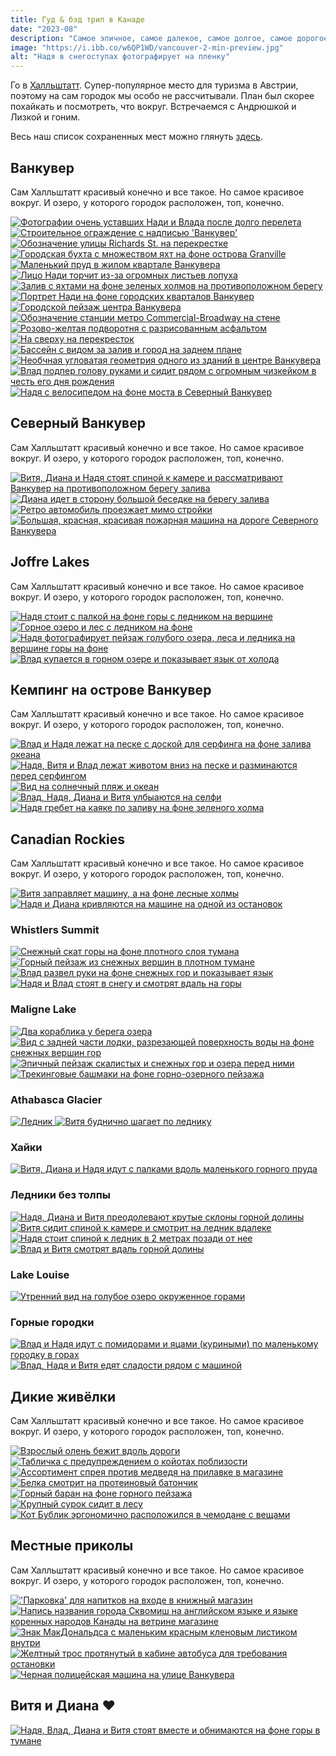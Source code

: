 ```yaml
---
title: Гуд & бэд трип в Канаде
date: "2023-08"
description: "Самое эпичное, самое далекое, самое долгое, самое дорогое, самое афигенное путешествие в жизни."
image: "https://i.ibb.co/w6QP1WD/vancouver-2-min-preview.jpg"
alt: "Надя в снегоступах фотографирует на пленку"
---
```


Го в <a href="https://goo.gl/maps/6o7e5VhEGZjTj43HA" target="_blank" rel="norferrer">Халльштатт</a>. Супер-популярное место для туризма в Австрии, поэтому на сам городок мы особо не рассчитывали. План был скорее похайкать и посмотреть, что вокруг. Встречаемся с Андрюшкой и Лизкой и гоним.

Весь наш список сохраненных мест можно глянуть <a href="https://maps.app.goo.gl/xTwncWMWKr4z3RML9" target="_blank" rel="norferrer">здесь</a>.

## Ванкувер

Сам Халльштатт красивый конечно и все такое. Но самое красивое вокруг. И озеро, у которого городок расположен, топ, конечно.

<a href="https://i.ibb.co/jGgvmZD/vancouver-1-min.png" target="_blank" rel="norferrer">
    <img src="https://i.ibb.co/CzJYmwN/vancouver-1-min-preview.jpg" alt="Фотографии очень уставших Нади и Влада после долго перелета" title="Фотографии очень уставших Нади и Влада после долго перелета"/>
</a>

<a href="https://i.ibb.co/X5jbJp6/vancouver-2-min.jpg" target="_blank" rel="norferrer">
    <img src="https://i.ibb.co/w6QP1WD/vancouver-2-min-preview.jpg" alt="Строительное ограждение с надписью 'Ванкувер'" title="Строительное ограждение с надписью 'Ванкувер'"/>
</a>

<a href="https://i.ibb.co/fqr5yMQ/vancouver-3-min.jpg" target="_blank" rel="norferrer">
    <img src="https://i.ibb.co/3hKRN5H/vancouver-3-min-preview.jpg" alt="Обозначение улицы Richards St. на перекрестке" title="Обозначение улицы Richards St. на перекрестке"/>
</a>

<a href="https://i.ibb.co/XLTDhVF/vancouver-4-min.jpg" target="_blank" rel="norferrer">
    <img src="https://i.ibb.co/yk4nRsR/vancouver-4-min-preview.jpg" alt="Городская бухта с множеством яхт на фоне острова Granville" title="Городская бухта с множеством яхт на фоне острова Granville"/>
</a>

<a href="https://i.ibb.co/ZG3Q4LQ/vancouver-6-min.jpg" target="_blank" rel="norferrer">
    <img src="https://i.ibb.co/mGkrfQn/vancouver-6-min-preview.jpg" alt="Маленький пруд в жилом квартале Ванкувера" title="Маленький пруд в жилом квартале Ванкувера"/>
</a>

<a href="https://i.ibb.co/ByLb24S/vancouver-7-min.jpg" target="_blank" rel="norferrer">
    <img src="https://i.ibb.co/Yk1F26q/vancouver-7-min-preview.jpg" alt="Лицо Нади торчит из-за огромных листьев лопуха" title="Лицо Нади торчит из-за огромных листьев лопуха"/>
</a>

<a href="https://i.ibb.co/FmqQPSL/vancouver-8-min.jpg" target="_blank" rel="norferrer">
    <img src="https://i.ibb.co/bQQc1xy/vancouver-8-min-preview.jpg" alt="Залив с яхтами на фоне зеленых холмов на противоположном берегу" title="Залив с яхтами на фоне зеленых холмов на противоположном берегу"/>
</a>

<a href="https://i.ibb.co/zXmpMpT/vancouver-9-min.jpg" target="_blank" rel="norferrer">
    <img src="https://i.ibb.co/vhwrwL4/vancouver-9-min-preview.jpg" alt="Портрет Нади на фоне городских кварталов Ванкувер" title="Портрет Нади на фоне городских кварталов Ванкувер"/>
</a>

<a href="https://i.ibb.co/6Hz1FNR/vancouver-10-min.png" target="_blank" rel="norferrer">
    <img src="https://i.ibb.co/KbhJH8g/vancouver-10-min-preview.jpg" alt="Городской пейзаж центра Ванкувера" title="Городской пейзаж центра Ванкувера"/>
</a>

<a href="https://i.ibb.co/Jnjhw0v/vancouver-11-min.png" target="_blank" rel="norferrer">
    <img src="https://i.ibb.co/nRbjm73/vancouver-11-min-preview.jpg" alt="Обозначение станции метро Commercial-Broadway на стене" title="Обозначение станции метро Commercial-Broadway на стене"/>
</a>

<a href="https://i.ibb.co/bFB6Wx0/vancouver-12-min.png" target="_blank" rel="norferrer">
    <img src="https://i.ibb.co/1Z0PsNq/vancouver-12-min-preview.jpg" alt="Розово-желтая подворотня с разрисованным асфальтом" title="Розово-желтая подворотня с разрисованным асфальтом"/>
</a>

<a href="https://i.ibb.co/LRkSnWX/vancouver-13-min.jpg" target="_blank" rel="norferrer">
    <img src="https://i.ibb.co/WvPWq6V/vancouver-13-min-preview.jpg" alt="На сверху на перекресток" title="На сверху на перекресток"/>
</a>

<a href="https://i.ibb.co/K7L6Qn2/vancouver-14-min.png" target="_blank" rel="norferrer">
    <img src="https://i.ibb.co/fxdbMLV/vancouver-14-min-preview.jpg" alt="Бассейн с видом за залив и город на заднем плане" title="Бассейн с видом за залив и город на заднем плане"/>
</a>

<a href="https://i.ibb.co/G3bz8rK/vancouver-15-min.png" target="_blank" rel="norferrer">
    <img src="https://i.ibb.co/HrpGGcd/vancouver-15-min-preview.jpg" alt="Необчная угловатая геометрия одного из зданий в центре Ванкувера" title="Необчная угловатая геометрия одного из зданий в центре Ванкувера"/>
</a>

<a href="https://i.ibb.co/ZhsZ7dj/birthday-min.png" target="_blank" rel="norferrer">
    <img src="https://i.ibb.co/FXPZ45R/birthday-min-preview.jpg" alt="Влад подпер голову руками и сидит рядом с огромным чизкейком в честь его дня рождения" title="Влад подпер голову руками и сидит рядом с огромным чизкейком в честь его дня рождения"/>
</a>

<a href="https://i.ibb.co/R03tFNB/vancouver-5-min.jpg" target="_blank" rel="norferrer">
    <img src="https://i.ibb.co/qjJ0sp7/vancouver-5-min-preview.jpg" alt="Надя с велосипедом на фоне моста в Северный Ванкувер" title="Надя с велосипедом на фоне моста в Северный Ванкувер"/>
</a>

## Северный Ванкувер

Сам Халльштатт красивый конечно и все такое. Но самое красивое вокруг. И озеро, у которого городок расположен, топ, конечно.

<a href="https://i.ibb.co/mt0mgh0/north-vancouver-1-min.jpg" target="_blank" rel="norferrer">
    <img src="https://i.ibb.co/4fPXtpN/north-vancouver-1-min-preview.jpg" alt="Витя, Диана и Надя стоят спиной к камере и рассматривают Ванкувер на противоположном берегу залива" title="Витя, Диана и Надя стоят спиной к камере и рассматривают Ванкувер на противоположном берегу залива"/>
</a>

<a href="https://i.ibb.co/y0CJgsB/north-vancouver-2-min.jpg" target="_blank" rel="norferrer">
    <img src="https://i.ibb.co/hDrX9Fm/north-vancouver-2-min-preview.jpg" alt="Диана идет в сторону большой беседке на берегу залива" title="Диана идет в сторону большой беседке на берегу залива"/>
</a>

<a href="https://i.ibb.co/whwT5kD/north-vancouver-3-min.jpg" target="_blank" rel="norferrer">
    <img src="https://i.ibb.co/3cVB8jB/north-vancouver-3-min-preview.jpg" alt="Ретро автомобиль проезжает мимо стройки" title="Ретро автомобиль проезжает мимо стройки"/>
</a>

<a href="https://i.ibb.co/VmMbHBP/north-vancouver-4-min.jpg" target="_blank" rel="norferrer">
    <img src="https://i.ibb.co/T4N9GD1/north-vancouver-4-min-preview.jpg" alt="Большая, красная, красивая пожарная машина на дороге Северного Ванкувера" title="Большая, красная, красивая пожарная машина на дороге Северного Ванкувера"/>
</a>

## Joffre Lakes

Сам Халльштатт красивый конечно и все такое. Но самое красивое вокруг. И озеро, у которого городок расположен, топ, конечно.

<a href="https://i.ibb.co/RgCZW3b/jofree-lakes-1-min.jpg" target="_blank" rel="norferrer">
    <img src="https://i.ibb.co/jV5ZVKk/jofree-lakes-1-min-preview.jpg" alt="Надя стоит с палкой на фоне горы с ледником на вершине" title="Надя стоит с палкой на фоне горы с ледником на вершине"/>
</a>

<a href="https://i.ibb.co/gWQ5h6T/jofree-lakes-2-min.jpg" target="_blank" rel="norferrer">
    <img src="https://i.ibb.co/0YZ8r3q/jofree-lakes-2-min-preview.jpg" alt="Горное озеро и лес с ледником на фоне" title="Горное озеро и лес с ледником на фоне"/>
</a>

<a href="https://i.ibb.co/dJWwJc4/jofree-lakes-3-min.png" target="_blank" rel="norferrer">
    <img src="https://i.ibb.co/FJmyXds/jofree-lakes-3-min-preview.jpg" alt="Надя фотографирует пейзаж голубого озера, леса и ледника на вершине горы на фоне" title="Надя фотографирует пейзаж голубого озера, леса и ледника на вершине горы на фоне"/>
</a>

<a href="https://i.ibb.co/sqDS4hC/jofree-lakes-4-min.jpg" target="_blank" rel="norferrer">
    <img src="https://i.ibb.co/RDMNBz7/jofree-lakes-4-min-preview.jpg" alt="Влад купается в горном озере и показывает язык от холода" title="Влад купается в горном озере и показывает язык от холода"/>
</a>

## Кемпинг на острове Ванкувер

Сам Халльштатт красивый конечно и все такое. Но самое красивое вокруг. И озеро, у которого городок расположен, топ, конечно.

<a href="https://i.ibb.co/5hnxc98/camping-1-min.jpg" target="_blank" rel="norferrer">
    <img src="https://i.ibb.co/hBhVNBH/camping-1-min-preview.jpg" alt="Влад и Надя лежат на песке с доской для серфинга на фоне залива океана" title="Влад и Надя лежат на песке с доской для серфинга на фоне залива океана"/>
</a>

<a href="https://i.ibb.co/LhLGN86/camping-2-min.jpg" target="_blank" rel="norferrer">
    <img src="https://i.ibb.co/Hg1Bm8R/camping-2-min-preview.jpg" alt="Надя, Витя и Влад лежат животом вниз на песке и разминаются перед серфингом" title="Надя, Витя и Влад лежат животом вниз на песке и разминаются перед серфингом"/>
</a>

<a href="https://i.ibb.co/YdGZFvf/camping-3-min.jpg" target="_blank" rel="norferrer">
    <img src="https://i.ibb.co/zxk2QfR/camping-3-min-preview.jpg" alt="Вид на солнечный пляж и океан" title="Вид на солнечный пляж и океан"/>
</a>

<a href="https://i.ibb.co/MPJJ010/camping-4-min.jpg" target="_blank" rel="norferrer">
    <img src="https://i.ibb.co/Qc1JPCB/camping-4-min-preview.jpg" alt="Влад, Надя, Диана и Витя улбыаются на селфи" title="Влад, Надя, Диана и Витя улбыаются на селфи"/>
</a>

<a href="https://i.ibb.co/tCR1zv4/camping-5-min.png" target="_blank" rel="norferrer">
    <img src="https://i.ibb.co/JjSV6kB/camping-5-min-preview.jpg" alt="Надя гребет на каяке по заливу на фоне зеленого холма" title="Надя гребет на каяке по заливу на фоне зеленого холма"/>
</a>

## Canadian Rockies

Сам Халльштатт красивый конечно и все такое. Но самое красивое вокруг. И озеро, у которого городок расположен, топ, конечно.

<a href="https://i.ibb.co/QpbTrd5/rockies-6-min.jpg" target="_blank" rel="norferrer">
    <img src="https://i.ibb.co/8xbjJNJ/rockies-6-min-preview.jpg" alt="Витя заправляет машину, а на фоне лесные холмы" title="Витя заправляет машину, а на фоне лесные холмы"/>
</a>

<a href="https://i.ibb.co/MkmPkjq/rockies-19-min.png" target="_blank" rel="norferrer">
    <img src="https://i.ibb.co/Q9skWvx/rockies-19-min-preview.jpg" alt="Надя и Диана кривляются на машине на одной из остановок" title="Надя и Диана кривляются на машине на одной из остановок"/>
</a>

### Whistlers Summit

<a href="https://i.ibb.co/jgHPVDk/rockies-2-min.jpg" target="_blank" rel="norferrer">
    <img src="https://i.ibb.co/N9Jym1X/rockies-2-min-preview.jpg" alt="Снежный скат горы на фоне плотного слоя тумана" title="Снежный скат горы на фоне плотного слоя тумана"/>
</a>

<a href="https://i.ibb.co/KqG2qzL/rockies-3-min.jpg" target="_blank" rel="norferrer">
    <img src="https://i.ibb.co/0hFG8M5/rockies-3-min-preview.jpg" alt="Горный пейзаж из снежных вершин в плотном тумане" title="Горный пейзаж из снежных вершин в плотном тумане"/>
</a>

<a href="https://i.ibb.co/fDX97tj/rockies-13-min.png" target="_blank" rel="norferrer">
    <img src="https://i.ibb.co/J7sVBCj/rockies-13-min-preview.jpg" alt="Влад развел руки на фоне снежных гор и показывает язык" title="Влад развел руки на фоне снежных гор и показывает язык"/>
</a>

<a href="https://i.ibb.co/yWgbpWN/rockies-9-min.jpg" target="_blank" rel="norferrer">
    <img src="https://i.ibb.co/thWbKDN/rockies-9-min-preview.jpg" alt="Надя и Влад стоят в снегу и смотрят вдаль на горы" title="Надя и Влад стоят в снегу и смотрят вдаль на горы"/>
</a>

### Maligne Lake

<a href="https://i.ibb.co/wCpQ7yM/rockies-21-min.png" target="_blank" rel="norferrer">
    <img src="https://i.ibb.co/Q66Y0sh/rockies-21-min-preview.jpg" alt="Два кораблика у берега озера" title="Два кораблика у берега озера"/>
</a>

<a href="https://i.ibb.co/h7Pw7RR/rockies-20-min.png" target="_blank" rel="norferrer">
    <img src="https://i.ibb.co/WpG8vFV/rockies-20-min-preview.jpg" alt="Вид с задней части лодки, разрезающей поверхность воды на фоне снежных вершин гор" title="Вид с задней части лодки, разрезающей поверхность воды на фоне снежных вершин гор"/>
</a>

<a href="https://i.ibb.co/PQNx4Yy/rockies-4-min.jpg" target="_blank" rel="norferrer">
    <img src="https://i.ibb.co/JKvRhXz/rockies-4-min-preview.jpg" alt="Эпичный пейзаж скалистых и снежных гор и озера перед ними" title="Эпичный пейзаж скалистых и снежных гор и озера перед ними"/>
</a>

<a href="https://i.ibb.co/25cgj1m/rockies-12-min.png" target="_blank" rel="norferrer">
    <img src="https://i.ibb.co/94ZzYTj/rockies-12-min-preview.jpg" alt="Трекинговые башмаки на фоне горно-озерного пейзажа" title="Трекинговые башмаки на фоне горно-озерного пейзажа"/>
</a>

### Athabasca Glacier

<a href="https://i.ibb.co/tB3DLxn/rockies-17-min.png" target="_blank" rel="norferrer">
    <img src="https://i.ibb.co/bHxfXZV/rockies-17-min-preview.jpg" alt="Ледник" title="Ледник"/>
</a>

<a href="https://i.ibb.co/qdvvMZS/rockies-5-min.jpg" target="_blank" rel="norferrer">
    <img src="https://i.ibb.co/ZGQZLyC/rockies-5-min-preview.jpg" alt="Витя буднично шагает по леднику" title="Витя буднично шагает по ледникуо"/>
</a>

### Хайки

<a href="https://i.ibb.co/pPFYvb3/rockies-22-min.png" target="_blank" rel="norferrer">
    <img src="https://i.ibb.co/wS2CrXg/rockies-22-min-preview.jpg" alt="Витя, Диана и Надя идут с палками вдоль маленького горного пруда" title="Витя, Диана и Надя идут с палками вдоль маленького горного пруда"/>
</a>

### Ледники без толпы

<a href="https://i.ibb.co/z5vchJG/rockies-18-min.jpg" target="_blank" rel="norferrer">
    <img src="https://i.ibb.co/6DBS0Q7/rockies-18-min-preview.jpg" alt="Надя, Диана и Витя преодолевают крутые склоны горной долины" title="Надя, Диана и Витя преодолевают крутые склоны горной долины"/>
</a>

<a href="https://i.ibb.co/FWGtv0K/rockies-8-min.jpg" target="_blank" rel="norferrer">
    <img src="https://i.ibb.co/dPdqZcF/rockies-8-min-preview.jpg" alt="Витя сидит спиной к камере и смотрит на ледник вдалеке" title="Витя сидит спиной к камере и смотрит на ледник вдалеке"/>
</a>

<a href="https://i.ibb.co/NLQp6yw/rockies-10-min.png" target="_blank" rel="norferrer">
    <img src="https://i.ibb.co/q9SWttj/rockies-10-min-preview.jpg" alt="Надя стоит спиной к ледник в 2 метрах позади от нее" title="Надя стоит спиной к ледник в 2 метрах позади от нее"/>
</a>

<a href="https://i.ibb.co/9NzYB0f/rockies-11-min.jpg" target="_blank" rel="norferrer">
    <img src="https://i.ibb.co/7XsWchk/rockies-11-min-preview.jpg" alt="Влад и Витя смотрят вдаль горной долины" title="Влад и Витя смотрят вдаль горной долины"/>
</a>

### Lake Louise

<a href="https://i.ibb.co/RNYtkd4/rockies-16-min.png" target="_blank" rel="norferrer">
    <img src="https://i.ibb.co/cTfyPX1/rockies-16-min-preview.jpg" alt="Утренний вид на голубое озеро окруженное горами" title="Утренний вид на голубое озеро окруженное горами"/>
</a>

### Горные городки

<a href="https://i.ibb.co/kSSfch8/rockies-15-min.jpg" target="_blank" rel="norferrer">
    <img src="https://i.ibb.co/7K4xkNq/rockies-15-min-preview.jpg" alt="Влад и Надя идут с помидорами и яцами (куриными) по маленькому городку в горах" title="Влад и Надя идут с помидорами и яцами (куриными) по маленькому городку в горах"/>
</a>

<a href="https://i.ibb.co/8X07VJ5/rockies-7-min.jpg" target="_blank" rel="norferrer">
    <img src="https://i.ibb.co/TwrwkDn/rockies-7-min-preview.jpg" alt="Влад, Надя и Витя едят сладости рядом с машиной" title="Влад, Надя и Витя едят сладости рядом с машиной"/>
</a>

## Дикие живёлки

Сам Халльштатт красивый конечно и все такое. Но самое красивое вокруг. И озеро, у которого городок расположен, топ, конечно.

<a href="https://i.ibb.co/Wy3wDHQ/wildlife-6-min.jpg" target="_blank" rel="norferrer">
    <img src="https://i.ibb.co/wdr5ts7/wildlife-6-min-preview.jpg" alt="Взрослый олень бежит вдоль дороги" title="Взрослый олень бежит вдоль дороги"/>
</a>

<a href="https://i.ibb.co/q5gdMvw/wildlife-5-min.png" target="_blank" rel="norferrer">
    <img src="https://i.ibb.co/S7DCt5x/wildlife-5-min-preview.jpg" alt="Табличка с предупреждением о койотах поблизости" title="Табличка с предупреждением о койотах поблизости"/>
</a>

<a href="https://i.ibb.co/RzkycpK/wildlife-2-min.png" target="_blank" rel="norferrer">
    <img src="https://i.ibb.co/p4M48fC/wildlife-2-min-preview.jpg" alt="Ассортимент спрея против медведя на прилавке в магазине" title="Ассортимент спрея против медведя на прилавке в магазине"/>
</a>

<a href="https://i.ibb.co/8gMtpGt/wildlife-3-min.jpg" target="_blank" rel="norferrer">
    <img src="https://i.ibb.co/7gdWJHr/wildlife-3-min-preview.jpg" alt="Белка смотрит на протеиновый батончик" title="Белка смотрит на протеиновый батончик"/>
</a>

<a href="https://i.ibb.co/jwh4JFN/wildlife-4-min.png" target="_blank" rel="norferrer">
    <img src="https://i.ibb.co/0hr84Wf/wildlife-4-min-preview.jpg" alt="Горный баран на фоне горного пейзажа" title="Горный баран на фоне горного пейзажа"/>
</a>

<a href="https://i.ibb.co/6vBYtJz/wildlife-7-min.jpg" target="_blank" rel="norferrer">
    <img src="https://i.ibb.co/c1BbHwx/wildlife-7-min-preview.jpg" alt="Крупный сурок сидит в лесу" title="Крупный сурок сидит в лесу"/>
</a>

<a href="https://i.ibb.co/k07Rv6n/wildlife-1-min.png" target="_blank" rel="norferrer">
    <img src="https://i.ibb.co/Qv2Ydc4/wildlife-1-min-preview.jpg" alt="Кот Бублик эргономично расположился в чемодане с вещами" title="Кот Бублик эргономично расположился в чемодане с вещами"/>
</a>

## Местные приколы

Сам Халльштатт красивый конечно и все такое. Но самое красивое вокруг. И озеро, у которого городок расположен, топ, конечно.

<a href="https://i.ibb.co/3fTtc6h/general-1-min.png" target="_blank" rel="norferrer">
    <img src="https://i.ibb.co/F6FqxKn/general-1-min-preview.jpg" alt="'Парковка' для напитков на входе в книжный магазин" title="'Парковка' для напитков на входе в книжный магазин"/>
</a>

<a href="https://i.ibb.co/F0YtR7v/general-2-min.png" target="_blank" rel="norferrer">
    <img src="https://i.ibb.co/hZ0hWcY/general-2-min-preview.jpg" alt="Напись названия города Сквомиш на английском языке и языке коренных народов Канады на ветрине магазине" title="Напись названия города Сквомиш на английском языке и языке коренных народов Канады на ветрине магазине"/>
</a>

<a href="https://i.ibb.co/L8QWfbF/general-3-min.png" target="_blank" rel="norferrer">
    <img src="https://i.ibb.co/RDSbQBq/general-3-min-preview.jpg" alt="Знак МакДональдса с маленьким красным кленовым листиком внутри" title="Знак МакДональдса с маленьким красным кленовым листиком внутри"/>
</a>

<a href="https://i.ibb.co/jTH4YLD/general-4-min.png" target="_blank" rel="norferrer">
    <img src="https://i.ibb.co/v19hMLY/general-4-min-preview.jpg" alt="Желтный трос протянутый в кабине автобуса для требования остановки" title="Желтный трос протянутый в кабине автобуса для требования остановки"/>
</a>

<a href="https://i.ibb.co/qmSfgjt/general-5-min.png" target="_blank" rel="norferrer">
    <img src="https://i.ibb.co/1JgYxbN/general-5-min-preview.jpg" alt="Черная полицейская машина на улице Ванкувера" title="Черная полицейская машина на улице Ванкувера"/>
</a>

## Витя и Диана &#x2764;

<a href="https://i.ibb.co/kG6sCS5/rockies-1-min.jpg" target="_blank" rel="norferrer">
    <img src="https://i.ibb.co/b1crptq/rockies-1-min-preview.jpg" alt="Надя, Влад, Диана и Витя стоят вместе и обнимаются на фоне горы в тумане" title="Надя, Влад, Диана и Витя стоят вместе и обнимаются на фоне горы в тумане"/>
</a>
